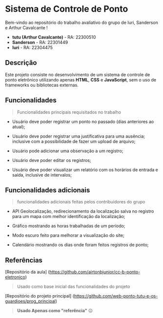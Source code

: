 # Sistema de Controle de Ponto

Bem-vindo ao repositório do trabalho avaliativo do grupo de Iuri, Sanderson e Arthur Cavalcante !

- **tutu (Arthur Cavalcante)** - RA: 22300510
- **Sanderson** - RA: 22301449
- **Iuri** - RA: 22304475 

## Descrição
Este projeto consiste no desenvolvimento de um sistema de controle de ponto eletrônico utilizando apenas **HTML**, **CSS** e **JavaScript**, sem o uso de frameworks ou bibliotecas externas.

## Funcionalidades
> Funcionalidades principais requisitados no trabalho

- Usuário deve poder registrar um ponto no passado (dias anteriores
ao atual);

- Usuário deve poder registrar uma justificativa para uma ausência;
inclusive com a possibilidade de fazer um upload de arquivo;

- Usuário pode adicionar uma observação a um registro;

- Usuário deve poder editar os registros;

- Usuário deve poder visualizar um relatório com os horários de
entrada e saída, inclusive de intervalos;


## Funcionalidades adicionais
> funcionalidades adicionais feitas pelos contribuidores do grupo

- API Geolocalização, redirecionamento da localização salva no registro para um mapa com melhor identificação da localização;

- Gráfico mostrando as horas trabalhadas de um período;

- Modo escuro feito para melhorar a visualização do site;

- Calendário mostrando os dias onde foram feitos registros de ponto;

## Referências
[Repositório da aula]
(https://github.com/airtonbjunior/cc-b-ponto-eletronico) 
> Usado como base inicial das funcionalidades do projeto

[Repositório do projeto principal] 
(https://github.com/web-ponto-tutu-e-os-guardioes/prog_principal) 
> **Usado Apenas como "referência"** 😉

